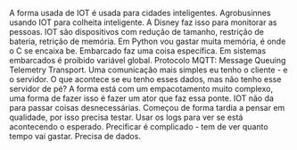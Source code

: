 A forma usada de IOT é usada para cidades inteligentes. 
Agrobusinnes usando IOT para colheita inteligente.
A Disney faz isso para monitorar as pessoas.
IOT são dispositivos com redução de tamanho, restrição de bateria, retrição de memória. Em Python vou gastar muita memória, é onde o C se encaixa be.
Embarcado faz uma coisa específica.
Em sistemas embarcados é proibido variável global.
Protocolo MQTT: Message Queuing Telemetry Transport.
Uma comunicação mais simples eu tenho o cliente - e o servidor.
O que acontece se eu tenho esses dados, mas não tenho esse servidor de pé?
A forma está com um empacotamento muito complexo, uma forma de fazer isso é fazer um ator que faz essa ponte.
IOT não da para passar coisas desnecessárias.
Começou de forma tardia a pensar em qualidade, por isso precisa testar.
Usar os logs para ver se está acontecendo o esperado.
Precificar é complicado - tem de ver quanto tempo vai gastar. Precisa de dados.
